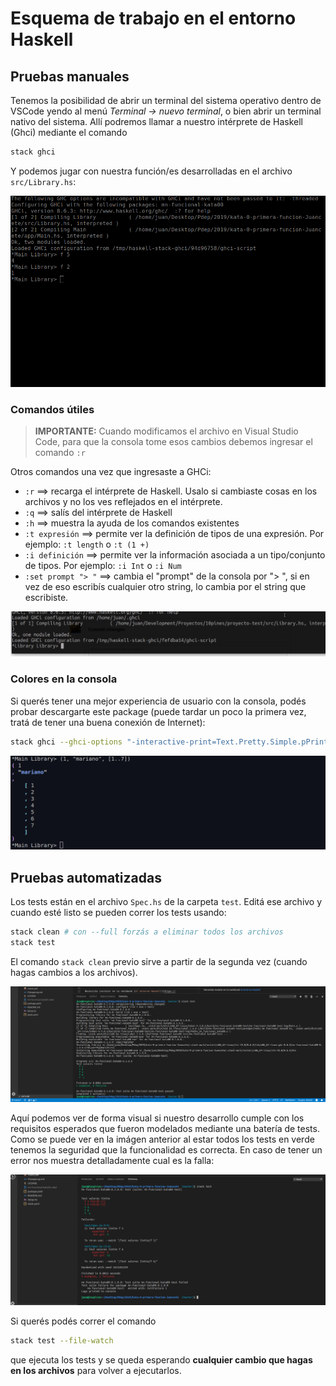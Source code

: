 # Esquema de trabajo en el entorno Haskell

## Pruebas manuales

Tenemos la posibilidad de abrir un terminal del sistema operativo dentro de VSCode yendo al menú _Terminal -> nuevo terminal_, o bien abrir un terminal nativo del sistema. Allí podremos llamar a nuestro intérprete de Haskell (Ghci) mediante el comando

```bash
stack ghci
```

Y podemos jugar con nuestra función/es desarrolladas en el archivo `src/Library.hs`:

![](../../images/haskell/pruebas-manuales.png)

### Comandos útiles

> **IMPORTANTE:** Cuando modificamos el archivo en Visual Studio Code, para que la consola tome esos cambios debemos ingresar el comando `:r`

Otros comandos una vez que ingresaste a GHCi:

- `:r` ==> recarga el intérprete de Haskell. Usalo si cambiaste cosas en los archivos y no los ves reflejados en el intérprete.
- `:q` ==> salís del intérprete de Haskell
- `:h` ==> muestra la ayuda de los comandos existentes
- `:t expresión` ==> permite ver la definición de tipos de una expresión. Por ejemplo: `:t length` o `:t (1 +)`
- `:i definición` ==> permite ver la información asociada a un tipo/conjunto de tipos. Por ejemplo: `:i Int` o `:i Num`
- `:set prompt "> "` ==> cambia el "prompt" de la consola por "> ", si en vez de eso escribís cualquier otro string, lo cambia por el string que escribiste.

![](../../images/haskell/setPrompt.gif)

### Colores en la consola

Si querés tener una mejor experiencia de usuario con la consola, podés probar descargarte este package (puede tardar un poco la primera vez, tratá de tener una buena conexión de Internet):

```bash
stack ghci --ghci-options "-interactive-print=Text.Pretty.Simple.pPrint" --package pretty-simple
```

![](../../images/haskell/ghciPrettyPrint.png)

## Pruebas automatizadas

Los tests están en el archivo `Spec.hs` de la carpeta `test`. Editá ese archivo y cuando esté listo se pueden correr los tests usando:

```bash
stack clean # con --full forzás a eliminar todos los archivos
stack test
```

El comando `stack clean` previo sirve a partir de la segunda vez (cuando hagas cambios a los archivos).

![](../../images/haskell/tests.png)

Aquí podemos ver de forma visual si nuestro desarrollo cumple con los requisitos esperados que fueron modelados mediante una batería de tests. Como se puede ver en la imágen anterior al estar todos los tests en verde tenemos la seguridad que la funcionalidad es correcta. En caso de tener un error nos muestra detalladamente cual es la falla:

![](../../images/haskell/fail.png)

Si querés podés correr el comando

```bash
stack test --file-watch
```

que ejecuta los tests y se queda esperando **cualquier cambio que hagas en los archivos** para volver a ejecutarlos.
